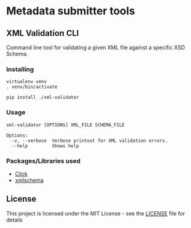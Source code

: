 # Metadata submitter tools

## XML Validation CLI

Command line tool for validating a given XML file against a specific XSD Schema.

### Installing

```
virtualenv venv
. venv/bin/activate

pip install ./xml-validator
```

### Usage

```
xml-validator [OPTIONS] XML_FILE SCHEMA_FILE

Options:
  -v, --verbose  Verbose printout for XML validation errors.
  --help         Shows help
```

### Packages/Libraries used

* [Click](https://click.palletsprojects.com/en/7.x/)
* [xmlschema](https://xmlschema.readthedocs.io/en/latest/index.html)

## License

This project is licensed under the MIT License - see the [LICENSE](LICENSE) file for details
